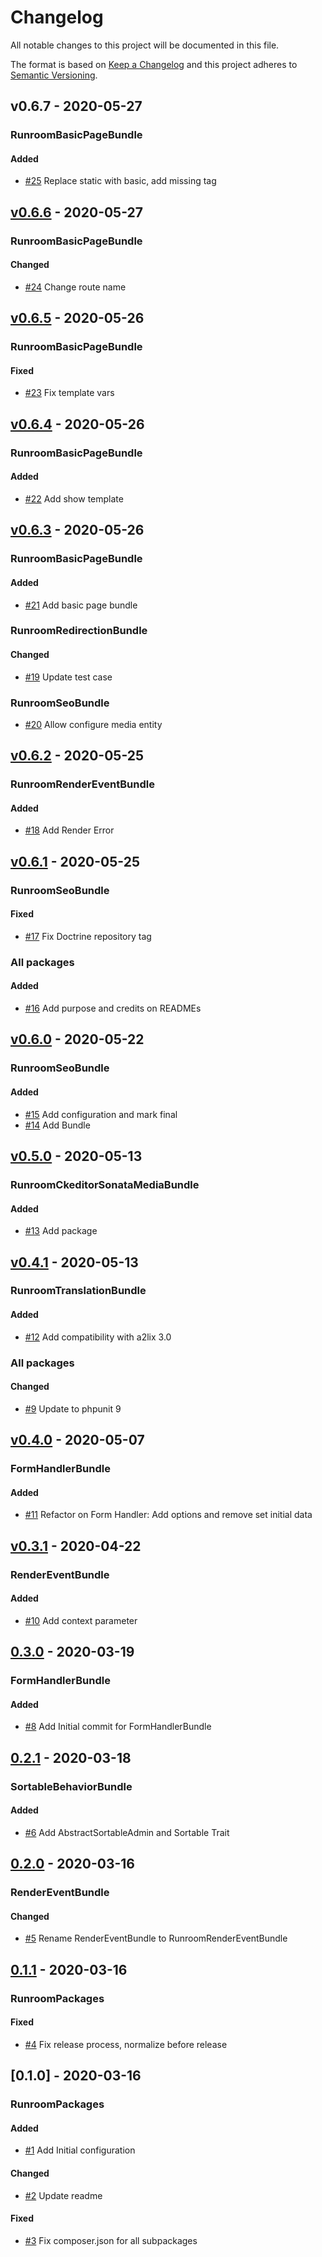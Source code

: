 # Changelog

All notable changes to this project will be documented in this file.

The format is based on [Keep a Changelog](http://keepachangelog.com/en/1.0.0/)
and this project adheres to [Semantic Versioning](http://semver.org/spec/v2.0.0.html).

<!-- changelog-linker -->

## v0.6.7 - 2020-05-27

### RunroomBasicPageBundle

#### Added

- [#25] Replace static with basic, add missing tag

## [v0.6.6] - 2020-05-27

### RunroomBasicPageBundle

#### Changed

- [#24] Change route name

## [v0.6.5] - 2020-05-26

### RunroomBasicPageBundle

#### Fixed

- [#23] Fix template vars

## [v0.6.4] - 2020-05-26

### RunroomBasicPageBundle

#### Added

- [#22] Add show template

## [v0.6.3] - 2020-05-26

### RunroomBasicPageBundle

#### Added

- [#21] Add basic page bundle

### RunroomRedirectionBundle

#### Changed

- [#19] Update test case

### RunroomSeoBundle

- [#20] Allow configure media entity

## [v0.6.2] - 2020-05-25

### RunroomRenderEventBundle

#### Added

- [#18] Add Render Error

## [v0.6.1] - 2020-05-25

### RunroomSeoBundle

#### Fixed

- [#17] Fix Doctrine repository tag

### All packages

#### Added

- [#16] Add purpose and credits on READMEs

## [v0.6.0] - 2020-05-22

### RunroomSeoBundle

#### Added

- [#15] Add configuration and mark final
- [#14] Add Bundle

## [v0.5.0] - 2020-05-13

### RunroomCkeditorSonataMediaBundle

#### Added

- [#13] Add package

## [v0.4.1] - 2020-05-13

### RunroomTranslationBundle

#### Added

- [#12] Add compatibility with a2lix 3.0

### All packages

#### Changed

- [#9] Update to phpunit 9

## [v0.4.0] - 2020-05-07

### FormHandlerBundle

#### Added

- [#11] Refactor on Form Handler: Add options and remove set initial data

## [v0.3.1] - 2020-04-22

### RenderEventBundle

#### Added

- [#10] Add context parameter

## [0.3.0] - 2020-03-19

### FormHandlerBundle

#### Added

- [#8] Add Initial commit for FormHandlerBundle

## [0.2.1] - 2020-03-18

### SortableBehaviorBundle

#### Added

- [#6] Add AbstractSortableAdmin and Sortable Trait

## [0.2.0] - 2020-03-16

### RenderEventBundle

#### Changed

- [#5] Rename RenderEventBundle to RunroomRenderEventBundle

## [0.1.1] - 2020-03-16

### RunroomPackages

#### Fixed

- [#4] Fix release process, normalize before release

## [0.1.0] - 2020-03-16

### RunroomPackages

#### Added

- [#1] Add Initial configuration

#### Changed

- [#2] Update readme

#### Fixed

- [#3] Fix composer.json for all subpackages

[#1]: https://github.com/Runroom/runroom-packages/pull/1
[#2]: https://github.com/Runroom/runroom-packages/pull/2
[#3]: https://github.com/Runroom/runroom-packages/pull/3
[#4]: https://github.com/Runroom/runroom-packages/pull/4
[#5]: https://github.com/Runroom/runroom-packages/pull/5
[0.1.1]: https://github.com/Runroom/runroom-packages/compare/0.1.0...0.1.1
[0.2.0]: https://github.com/Runroom/runroom-packages/compare/0.1.1...0.2.0
[#6]: https://github.com/Runroom/runroom-packages/pull/6
[#8]: https://github.com/Runroom/runroom-packages/pull/8
[0.2.1]: https://github.com/Runroom/runroom-packages/compare/0.2.0...0.2.1
[0.3.0]: https://github.com/Runroom/runroom-packages/compare/0.2.1...0.3.0
[#10]: https://github.com/Runroom/runroom-packages/pull/10
[#11]: https://github.com/Runroom/runroom-packages/pull/11
[v0.3.1]: https://github.com/Runroom/runroom-packages/compare/0.3.0...v0.3.1
[#12]: https://github.com/Runroom/runroom-packages/pull/12
[#9]: https://github.com/Runroom/runroom-packages/pull/9
[v0.4.0]: https://github.com/Runroom/runroom-packages/compare/v0.3.1...v0.4.0
[#13]: https://github.com/Runroom/runroom-packages/pull/13
[v0.4.1]: https://github.com/Runroom/runroom-packages/compare/v0.4.0...v0.4.1
[#15]: https://github.com/Runroom/runroom-packages/pull/15
[#14]: https://github.com/Runroom/runroom-packages/pull/14
[v0.5.0]: https://github.com/Runroom/runroom-packages/compare/v0.4.1...v0.5.0
[#17]: https://github.com/Runroom/runroom-packages/pull/17
[#16]: https://github.com/Runroom/runroom-packages/pull/16
[v0.6.0]: https://github.com/Runroom/runroom-packages/compare/v0.5.0...v0.6.0
[#18]: https://github.com/Runroom/runroom-packages/pull/18
[v0.6.1]: https://github.com/Runroom/runroom-packages/compare/v0.6.0...v0.6.1
[#21]: https://github.com/Runroom/runroom-packages/pull/21
[#20]: https://github.com/Runroom/runroom-packages/pull/20
[#19]: https://github.com/Runroom/runroom-packages/pull/19
[v0.6.2]: https://github.com/Runroom/runroom-packages/compare/v0.6.1...v0.6.2
[#22]: https://github.com/Runroom/runroom-packages/pull/22
[v0.6.3]: https://github.com/Runroom/runroom-packages/compare/v0.6.2...v0.6.3
[#23]: https://github.com/Runroom/runroom-packages/pull/23
[v0.6.4]: https://github.com/Runroom/runroom-packages/compare/v0.6.3...v0.6.4
[#24]: https://github.com/Runroom/runroom-packages/pull/24
[v0.6.5]: https://github.com/Runroom/runroom-packages/compare/v0.6.4...v0.6.5
[#25]: https://github.com/Runroom/runroom-packages/pull/25
[v0.6.6]: https://github.com/Runroom/runroom-packages/compare/v0.6.5...v0.6.6
